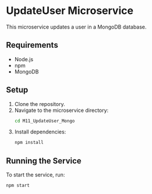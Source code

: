 # UpdateUser Microservice

This microservice updates a user in a MongoDB database.

## Requirements

- Node.js
- npm
- MongoDB

## Setup

1. Clone the repository.
2. Navigate to the microservice directory:
    ```bash
    cd M11_UpdateUser_Mongo
    ```
3. Install dependencies:
    ```bash
    npm install
    ```

## Running the Service

To start the service, run:
```bash
npm start

